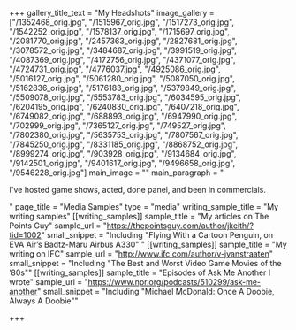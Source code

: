 +++
gallery_title_text = "My Headshots"
image_gallery = ["/1352468_orig.jpg", "/1515967_orig.jpg", "/1517273_orig.jpg", "/1542252_orig.jpg", "/1578137_orig.jpg", "/1715697_orig.jpg", "/2081770_orig.jpg", "/2457363_orig.jpg", "/2827681_orig.jpg", "/3078572_orig.jpg", "/3484687_orig.jpg", "/3991519_orig.jpg", "/4087369_orig.jpg", "/4172756_orig.jpg", "/4371077_orig.jpg", "/4724731_orig.jpg", "/4776037.jpg", "/4925086_orig.jpg", "/5016127_orig.jpg", "/5061280_orig.jpg", "/5087050_orig.jpg", "/5162836_orig.jpg", "/5176183_orig.jpg", "/5379849_orig.jpg", "/5509078_orig.jpg", "/5553783_orig.jpg", "/6034595_orig.jpg", "/6204195_orig.jpg", "/6240830_orig.jpg", "/6407218_orig.jpg", "/6749082_orig.jpg", "/688893_orig.jpg", "/6947990_orig.jpg", "/702999_orig.jpg", "/7365127_orig.jpg", "/749527_orig.jpg", "/7802380_orig.jpg", "/5635753_orig.jpg", "/7807567_orig.jpg", "/7845250_orig.jpg", "/8331185_orig.jpg", "/8868752_orig.jpg", "/8999274_orig.jpg", "/903928_orig.jpg", "/9134684_orig.jpg", "/9142501_orig.jpg", "/9401617_orig.jpg", "/9496658_orig.jpg", "/9546228_orig.jpg"]
main_image = ""
main_paragraph = "<p>I've hosted game shows, acted, done panel, and been in commercials. </p>"
page_title = "Media Samples"
type = "media"
writing_sample_title = "My writing samples"
[[writing_samples]]
sample_title = "My articles on The Points Guy"
sample_url = "https://thepointsguy.com/author/jkeith/?tid=1002"
small_snippet = "Including \"Flying With a Cartoon Penguin, on EVA Air’s Badtz-Maru Airbus A330\" "
[[writing_samples]]
sample_title = "My writing on IFC"
sample_url = "http://www.ifc.com/author/v-jvanstraaten"
small_snippet = "Including \"The Best and Worst Video Game Movies of the ’80s\""
[[writing_samples]]
sample_title = "Episodes of Ask Me Another I wrote"
sample_url = "https://www.npr.org/podcasts/510299/ask-me-another"
small_snippet = "Including \"Michael McDonald: Once A Doobie, Always A Doobie\""

+++
